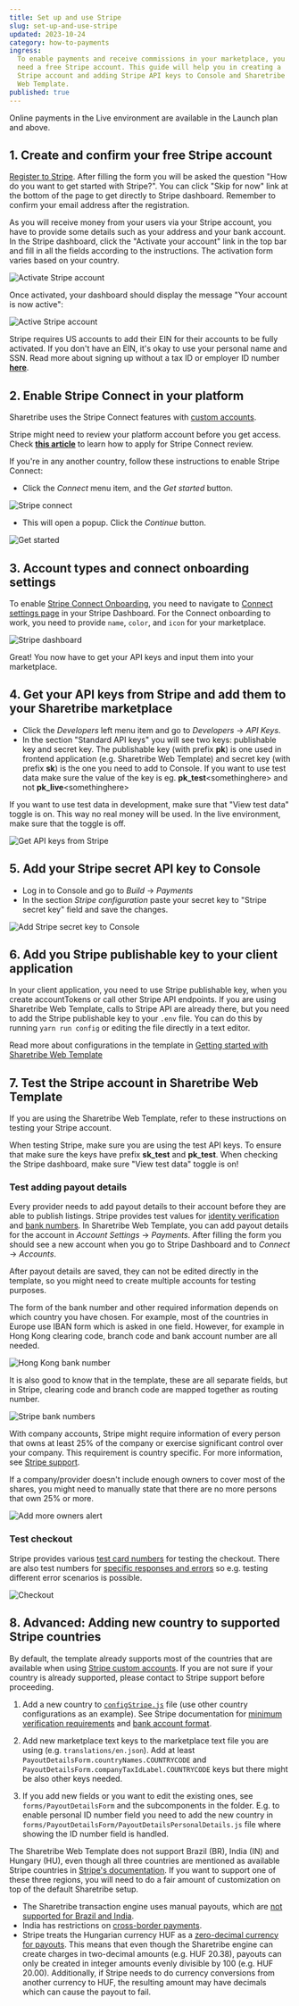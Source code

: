 ```yaml
---
title: Set up and use Stripe
slug: set-up-and-use-stripe
updated: 2023-10-24
category: how-to-payments
ingress:
  To enable payments and receive commissions in your marketplace, you
  need a free Stripe account. This guide will help you in creating a
  Stripe account and adding Stripe API keys to Console and Sharetribe
  Web Template.
published: true
---
```


<plan tier="launch">

Online payments in the Live environment are available in the Launch plan
and above.

</plan>

## 1. Create and confirm your free Stripe account

[Register to Stripe](https://dashboard.stripe.com/register). After
filling the form you will be asked the question "How do you want to get
started with Stripe?". You can click "Skip for now" link at the bottom
of the page to get directly to Stripe dashboard. Remember to confirm
your email address after the registration.

As you will receive money from your users via your Stripe account, you
have to provide some details such as your address and your bank account.
In the Stripe dashboard, click the "Activate your account" link in the
top bar and fill in all the fields according to the instructions. The
activation form varies based on your country.

![Activate Stripe account](./activate-account.png)

Once activated, your dashboard should display the message "Your account
is now active":

![Active Stripe account](./account-active.png)

<info>

Stripe requires US accounts to add their EIN for their accounts to be
fully activated. If you don't have an EIN, it's okay to use your
personal name and SSN. Read more about signing up without a tax ID or
employer ID number
**[here](https://support.stripe.com/questions/signing-up-for-a-us-stripe-account-without-a-tax-id-or-employer-id-number)**.

</info>

## 2. Enable Stripe Connect in your platform

Sharetribe uses the Stripe Connect features with
[custom accounts](https://stripe.com/docs/connect/accounts#custom-accounts).

<info>

Stripe might need to review your platform account before you get access.
<br /> Check **[this article](/how-to/stripe-connect-platform-review/)**
to learn how to apply for Stripe Connect review.

</info>

If you're in any another country, follow these instructions to enable
Stripe Connect:

- Click the _Connect_ menu item, and the _Get started_ button.

![Stripe connect](./stripe-connect.png)

- This will open a popup. Click the _Continue_ button.

![Get started](./get-started-with-connect.png)

## 3. Account types and connect onboarding settings

To enable
[Stripe Connect Onboarding](/how-to/provider-onboarding-and-identity-verification/),
you need to navigate to
[Connect settings page](https://dashboard.stripe.com/account/applications/settings)
in your Stripe Dashboard. For the Connect onboarding to work, you need
to provide `name`, `color`, and `icon` for your marketplace.

![Stripe dashboard](./stripe-dashboard.png)

Great! You now have to get your API keys and input them into your
marketplace.

## 4. Get your API keys from Stripe and add them to your Sharetribe marketplace

- Click the _Developers_ left menu item and go to _Developers_ → _API
  Keys_.
- In the section "Standard API keys" you will see two keys: publishable
  key and secret key. The publishable key (with prefix **pk**) is one
  used in frontend application (e.g. Sharetribe Web Template) and secret
  key (with prefix **sk**) is the one you need to add to Console. If you
  want to use test data make sure the value of the key is eg.
  **pk_test**\<somethinghere\> and not **pk_live**\<somethinghere\>

<info>

If you want to use test data in development, make sure that "View test
data" toggle is on. This way no real money will be used. In the live
environment, make sure that the toggle is off.

</info>

![Get API keys from Stripe](./api-keys.png)

## 5. Add your Stripe secret API key to Console

- Log in to Console and go to _Build_ → _Payments_
- In the section _Stripe configuration_ paste your secret key to "Stripe
  secret key" field and save the changes.

![Add Stripe secret key to Console](./add-stripe-to-console.png)

## 6. Add you Stripe publishable key to your client application

In your client application, you need to use Stripe publishable key, when
you create accountTokens or call other Stripe API endpoints. If you are
using Sharetribe Web Template, calls to Stripe API are already there,
but you need to add the Stripe publishable key to your `.env` file. You
can do this by running `yarn run config` or editing the file directly in
a text editor.

Read more about configurations in the template in
[Getting started with Sharetribe Web Template](/introduction/getting-started-with-web-template/#add-environment-variables)

## 7. Test the Stripe account in Sharetribe Web Template

If you are using the Sharetribe Web Template, refer to these
instructions on testing your Stripe account.

<info>

When testing Stripe, make sure you are using the test API keys. To
ensure that make sure the keys have prefix **sk_test** and **pk_test**.
When checking the Stripe dashboard, make sure "View test data" toggle is
on!

</info>

### Test adding payout details

Every provider needs to add payout details to their account before they
are able to publish listings. Stripe provides test values for
[identity verification](https://stripe.com/docs/connect/testing#identity-verification)
and [bank numbers](https://stripe.com/docs/connect/testing#payouts). In
Sharetribe Web Template, you can add payout details for the account in
_Account Settings_ → _Payments_. After filling the form you should see a
new account when you go to Stripe Dashboard and to _Connect_ →
_Accounts_.

<info>

After payout details are saved, they can not be edited directly in the
template, so you might need to create multiple accounts for testing
purposes.

</info>

The form of the bank number and other required information depends on
which country you have chosen. For example, most of the countries in
Europe use IBAN form which is asked in one field. However, for example
in Hong Kong clearing code, branch code and bank account number are all
needed.

![Hong Kong bank number](bank-number-hk.png)

It is also good to know that in the template, these are all separate
fields, but in Stripe, clearing code and branch code are mapped together
as routing number.

![Stripe bank numbers](stripe-bank-numbers.png)

With company accounts, Stripe might require information of every person
that owns at least 25% of the company or exercise significant control
over your company. This requirement is country specific. For more
information, see
[Stripe support](https://support.stripe.com/questions/company-ownership-and-director-requirement).

<info>

If a company/provider doesn't include enough owners to cover most of the
shares, you might need to manually state that there are no more persons
that own 25% or more.

</info>

![Add more owners alert](stripe-add-more-owners-alert.png)

### Test checkout

Stripe provides various
[test card numbers](https://stripe.com/docs/testing#cards) for testing
the checkout. There are also test numbers for
[specific responses and errors](https://stripe.com/docs/testing#cards-responses)
so e.g. testing different error scenarios is possible.

![Checkout](checkout.png)

## 8. Advanced: Adding new country to supported Stripe countries

By default, the template already supports most of the countries that are
available when using
[Stripe custom accounts](https://stripe.com/docs/connect/accounts#custom-accounts).
If you are not sure if your country is already supported, please contact
to Stripe support before proceeding.

1. Add a new country to
   [`configStripe.js`](https://github.com/sharetribe/web-template/blob/main/src/config/configStripe.js)
   file (use other country configurations as an example). See Stripe
   documentation for
   [minimum verification requirements](https://stripe.com/docs/connect/required-verification-information)
   and
   [bank account format](https://stripe.com/docs/connect/payouts#formats).

2. Add new marketplace text keys to the marketplace text file you are
   using (e.g. `translations/en.json`). Add at least
   `PayoutDetailsForm.countryNames.COUNTRYCODE` and
   `PayoutDetailsForm.companyTaxIdLabel.COUNTRYCODE` keys but there
   might be also other keys needed.

3. If you add new fields or you want to edit the existing ones, see
   `forms/PayoutDetailsForm` and the subcomponents in the folder. E.g.
   to enable personal ID number field you need to add the new country in
   `forms/PayoutDetailsForm/PayoutDetailsPersonalDetails.js` file where
   showing the ID number field is handled.

<info>

The Sharetribe Web Template does not support Brazil (BR), India (IN) and
Hungary (HU), even though all three countries are mentioned as available
Stripe countries in
<a href="https://stripe.com/docs/connect/accounts#custom-accounts">Stripe's
documentation</a>. If you want to support one of these three regions,
you will need to do a fair amount of customization on top of the default
Sharetribe setup.

<ul>
  <li> The Sharetribe transaction engine uses manual payouts, which are <a href="https://stripe.com/docs/payouts#manual-payouts">not supported for Brazil and India</a>.</li>
  <li>India has restrictions on <a href="https://support.stripe.com/questions/stripe-india-support-for-marketplaces">cross-border payments</a>.</li>
  <li>Stripe treats the Hungarian currency HUF as a <a href="https://stripe.com/docs/currencies#special-cases">zero-decimal currency for payouts</a>. This means that even though the Sharetribe engine can create charges in two-decimal amounts (e.g. HUF 20.38), payouts can only be created in integer amounts evenly divisible by 100 (e.g. HUF 20.00). Additionally, if Stripe needs to do currency conversions from another currency to HUF, the resulting amount may have decimals which can cause the payout to fail.</li>
</ul>

</info>
